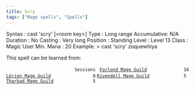 ```yaml
---
title: Scry
tags: ["Mage spells", "Spells"]
---
```

Syntax : cast 'scry' \[\<room key\>\] Type : Long range Accumulative:
N/A Duration : No Casting : Very long Position : Standing Level : Level
13 Class : Magic User Min. Mana : 20 Example: \> cast 'scry' zoquewhiya

This spell can be learned from:

`                          Sessions `
[`Forlond Mage Guild`](Forlond_Mage_Guild "wikilink")`              16`
[`Lórien Mage Guild`](Lórien_Mage_Guild "wikilink")`                8`
[`Rivendell Mage Guild`](Rivendell_Mage_Guild "wikilink")`             5`
[`Tharbad Mage Guild`](Tharbad_Mage_Guild "wikilink")`               5`

